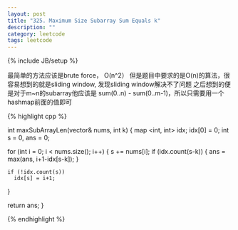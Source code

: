 ```yaml
---
layout: post
title: "325. Maximum Size Subarray Sum Equals k"
description: ""
category: leetcode
tags: leetcode
---
```

{% include JB/setup %}

最简单的方法应该是brute force， O(n^2）
但是题目中要求的是O(n)的算法，很容易想到的就是sliding window, 发现sliding window解决不了问题
之后想到的便是对于m~n的subarray他应该是 sum(0..n) - sum(0..m-1)，所以只需要用一个hashmap前面的值即可

{% highlight cpp %}

int maxSubArrayLen(vector<int>& nums, int k) {
  map <int, int> idx;
  idx[0] = 0;
  int s = 0, ans = 0;

  for (int i = 0; i < nums.size(); i++) {
    s += nums[i];
    if (idx.count(s-k)) {
      ans = max(ans, i+1-idx[s-k]);
    }
    
    if (!idx.count(s))
      idx[s] = i+1;
 }

  return ans;
}

{% endhighlight %}